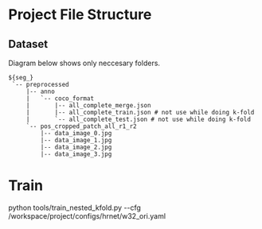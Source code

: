 # Project File Structure
## Dataset
Diagram below shows only neccesary folders.

```
${seg_}
 `-- preprocessed
     |-- anno
     |   `-- coco_format
     |       |-- all_complete_merge.json
     |       |-- all_complete_train.json # not use while doing k-fold
     |       `-- all_complete_test.json # not use while doing k-fold
     `-- pos_cropped_patch_all_r1_r2
         |-- data_image_0.jpg
         |-- data_image_1.jpg
         |-- data_image_2.jpg
         |-- data_image_3.jpg
```

# Train

python tools/train_nested_kfold.py --cfg /workspace/project/configs/hrnet/w32_ori.yaml

